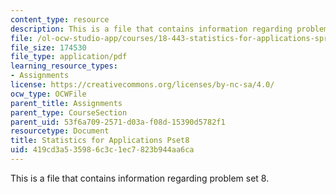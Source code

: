 ```yaml
---
content_type: resource
description: This is a file that contains information regarding problem set 8.
file: /ol-ocw-studio-app/courses/18-443-statistics-for-applications-spring-2015/419cd3a535986c3c1ec7823b944aa6ca_MIT18_443S15_Pset8.pdf
file_size: 174530
file_type: application/pdf
learning_resource_types:
- Assignments
license: https://creativecommons.org/licenses/by-nc-sa/4.0/
ocw_type: OCWFile
parent_title: Assignments
parent_type: CourseSection
parent_uid: 53f6a709-2571-d03a-f08d-15390d5782f1
resourcetype: Document
title: Statistics for Applications Pset8
uid: 419cd3a5-3598-6c3c-1ec7-823b944aa6ca
---
```

This is a file that contains information regarding problem set 8.